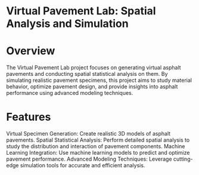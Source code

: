 # Virtual Pavement Lab: Spatial Analysis and Simulation

# Overview
The Virtual Pavement Lab project focuses on generating virtual asphalt pavements and conducting spatial statistical analysis on them. By simulating realistic pavement specimens, this project aims to study material behavior, optimize pavement design, and provide insights into asphalt performance using advanced modeling techniques.

# Features
Virtual Specimen Generation: Create realistic 3D models of asphalt pavements.
Spatial Statistical Analysis: Perform detailed spatial analysis to study the distribution and interaction of pavement components.
Machine Learning Integration: Use machine learning models to predict and optimize pavement performance.
Advanced Modeling Techniques: Leverage cutting-edge simulation tools for accurate and efficient analysis.
